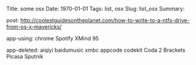 Title: some osx
Date: 1970-01-01
Tags: list, osx
Slug: list_osx
Summary:


post:
http://coolestguidesontheplanet.com/how-to-write-to-a-ntfs-drive-from-os-x-mavericks/

app-using:
chrome
Spotify
XMind
95

app-deleted:
aiqiyi
baidumusic
xmbc
appcode
codekit
Coda 2
Brackets
Picasa
Sputnik
